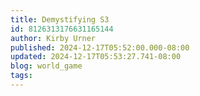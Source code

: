 ```yaml
---
title: Demystifying S3
id: 8126313176631165144
author: Kirby Urner
published: 2024-12-17T05:52:00.000-08:00
updated: 2024-12-17T05:53:27.741-08:00
blog: world_game
tags: 
---
```


